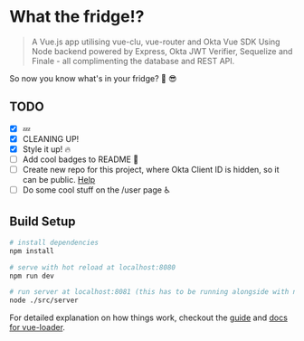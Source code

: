 # What the fridge!?

> A Vue.js app utilising vue-clu, vue-router and Okta Vue SDK
> Using Node backend powered by Express, Okta JWT Verifier, Sequelize and Finale - all complimenting the database and REST API.

So now you know what's in your fridge? :beer: :sunglasses:

## TODO
- [x] :zzz:
- [x] CLEANING UP!
- [x] Style it up! :fire:
- [ ] Add cool badges to README :star2:
- [ ] Create new repo for this project, where Okta Client ID is hidden, so it can be public. [Help](https://gist.github.com/derzorngottes/3b57edc1f996dddcab25)
- [ ] Do some cool stuff on the /user page :wheelchair:

## Build Setup

``` bash
# install dependencies
npm install

# serve with hot reload at localhost:8080
npm run dev

# run server at localhost:8081 (this has to be running alongside with npm run dev)
node ./src/server
```

For detailed explanation on how things work, checkout the [guide](http://vuejs-templates.github.io/webpack/) and [docs for vue-loader](http://vuejs.github.io/vue-loader).
